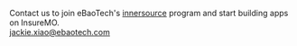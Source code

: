 Contact us to join eBaoTech's [innersource] program and start building apps on InsureMO.  
jackie.xiao@ebaotech.com

[innersource]:https://resources.github.com/innersource/fundamentals/

